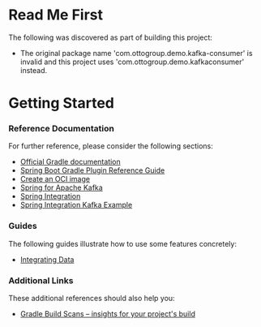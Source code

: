 # Read Me First
The following was discovered as part of building this project:

* The original package name 'com.ottogroup.demo.kafka-consumer' is invalid and this project uses 'com.ottogroup.demo.kafkaconsumer' instead.

# Getting Started

### Reference Documentation
For further reference, please consider the following sections:

* [Official Gradle documentation](https://docs.gradle.org)
* [Spring Boot Gradle Plugin Reference Guide](https://docs.spring.io/spring-boot/docs/2.3.4.RELEASE/gradle-plugin/reference/html/)
* [Create an OCI image](https://docs.spring.io/spring-boot/docs/2.3.4.RELEASE/gradle-plugin/reference/html/#build-image)
* [Spring for Apache Kafka](https://docs.spring.io/spring-boot/docs/2.3.4.RELEASE/reference/htmlsingle/#boot-features-kafka)
* [Spring Integration](https://docs.spring.io/spring-boot/docs/2.3.4.RELEASE/reference/htmlsingle/#boot-features-integration)
* [Spring Integration Kafka Example](https://examples.javacodegeeks.com/enterprise-java/spring/integration/spring-integration-kafka-tutorial/)

### Guides
The following guides illustrate how to use some features concretely:

* [Integrating Data](https://spring.io/guides/gs/integration/)

### Additional Links
These additional references should also help you:

* [Gradle Build Scans – insights for your project's build](https://scans.gradle.com#gradle)

